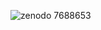 ![zenodo 7688653](https://user-images.githubusercontent.com/117343484/222163377-c77cf8af-4a99-44fa-b306-0955aa8d61db.svg)
